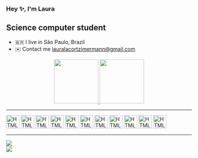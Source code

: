 ### Hey ✨, I'm Laura 

Science computer student
------------------
* 🇧🇷 I live in São Paulo, Brazil
* ✉️ Contact me [lauralacortzimermann@gmail.com](mailto:lauralacortzimermann@gmail.com)

<div align="center">
  <a href="https://github.com/rafaballerini">
  <img height="120em" src="https://github-readme-stats.vercel.app/api?username=laurazimrn&show_icons=true&theme=radical&include_all_commits=true&count_private=true"/>
  <img height="120em" src="https://github-readme-stats.vercel.app/api/top-langs/?username=laurazimrn&layout=compact&langs_count=7&theme=radical"/>
</div>

------------------

<p align="left">
<a> <img src="https://cdn.jsdelivr.net/gh/devicons/devicon/icons/html5/html5-original.svg" width="36" height="36" alt="HTML5"/></a>
<a> <img src="https://cdn.jsdelivr.net/gh/devicons/devicon/icons/css3/css3-original.svg" width="36" height="36" alt="HTML5"/></a>
<a> <img src="https://cdn.jsdelivr.net/gh/devicons/devicon/icons/javascript/javascript-original.svg" width="36" height="36" alt="HTML5"/></a>
<a> <img src="https://cdn.jsdelivr.net/gh/devicons/devicon/icons/sass/sass-original.svg"  width="36" height="36" alt="HTML5"/></a>
<a> <img src="https://cdn.jsdelivr.net/gh/devicons/devicon/icons/stylus/stylus-original.svg"  width="36" height="36" alt="HTML5"/></a>
<a> <img src="https://cdn.jsdelivr.net/gh/devicons/devicon/icons/figma/figma-original.svg"  width="36" height="36" alt="HTML5"/></a>
<a> <img src="https://cdn.jsdelivr.net/gh/devicons/devicon/icons/git/git-original.svg" width="36" height="36" alt="HTML5"/></a>
<a> <img src="https://cdn.jsdelivr.net/gh/devicons/devicon/icons/python/python-original.svg" width="36" height="36" alt="HTML5"/></a>
<a> <img src="https://cdn.jsdelivr.net/gh/devicons/devicon/icons/vscode/vscode-original.svg" width="36" height="36" alt="HTML5"/></a>
<a> <img src="https://cdn.jsdelivr.net/gh/devicons/devicon/icons/wordpress/wordpress-plain.svg" width="36" height="36" alt="HTML5"/></a>
<a> <img src="https://cdn.jsdelivr.net/gh/devicons/devicon/icons/androidstudio/androidstudio-original.svg" width="36" height="36" alt="HTML5"/></a>
          
------------------
  
<a href="https://instagram.com/laurazimrn" target="_blank"><img src="https://img.shields.io/badge/-Instagram-%23E4405F?style=for-the-badge&logo=instagram&logoColor=white" target="_blank"></a>         
<a href = "mailto:lauralacortzimermann@gmail.com"><img src="https://img.shields.io/badge/-Gmail-%23333?style=for-the-badge&logo=gmail&logoColor=white" target="_blank"></a>     
          
          
          
          
          
